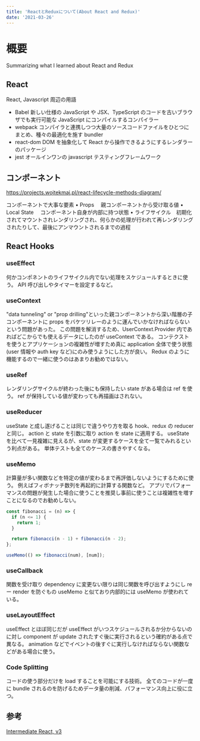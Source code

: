 ```yaml
---
title: 'ReactとReduxについて(About React and Redux)'
date: '2021-03-26'
---
```


# 概要

Summarizing what I learned about React and Redux

## React

React, Javascript 周辺の用語

- Babel 新しい仕様の JavaScript や JSX、TypeScript のコードを古いブラウザでも実行可能な JavaScript にコンパイルするコンパイラー
- webpack コンパイラと連携しつつ大量のソースコードファイルをひとつにまとめ、種々の最適化を施す bundler
- react-dom DOM を抽象化して React から操作できるようにするレンダラーのパッケージ
- jest オールインワンの javascript テスティングフレームワーク

## コンポーネント

https://projects.wojtekmaj.pl/react-lifecycle-methods-diagram/

コンポーネントで大事な要素
• Props 　親コンポーネントから受け取る値
• Local State 　コンポーネント自身が内部に持つ状態
• ライフサイクル　初期化されてマウントされレンダリングされ、何らかの処理が行われて再レンダリングされたりして、最後にアンマウントされるまでの過程

## React Hooks

### useEffect

何かコンポネントのライフサイクル内でない処理をスケジュールするときに使う。
API 呼び出しやタイマーを設定するなど。

### useContext

"data tunneling" or "prop drilling"といった親コンポーネントから深い階層の子コンポーネントに props をバケツリレーのように運んでいかなければならないという問題があった。
この問題を解消するため、UserContext.Provider 内であればどこからでも使えるデータにしたのが useContext である。
コンテクストを使うとアプリケーションの複雑性が増すため真に application 全体で使う状態(user 情報や auth key など)にのみ使うようにした方が良い。
Redux のように機能するので一緒に使うのはあまりお勧めではない。

### useRef

レンダリングサイクルが終わった後にも保持したい state がある場合は ref を使う。
ref が保持している値が変わっても再描画はされない。

### useReducer

useState と成し遂げることは同じで違うやり方を取る hook、redux の reducer と同じ。
action と state を引数に取り action を state に適用する。
useState を比べて一見複雑に見えるが、state が変更するケースを全て一覧でみれるという利点がある。
単体テストも全てのケースの書きやすくなる。

### useMemo

計算量が多い関数などを特定の値が変わるまで再評価しないようにするために使う。
例えばフィボナッチ数列を再起的に計算する関数など。
アプリでパフォーマンスの問題が発生した場合に使うことを推奨し事前に使うことは複雑性を増すことになるのでお勧めしない。

```javascript
const fibonacci = (n) => {
  if (n <= 1) {
    return 1;
  }

  return fibonacci(n - 1) + fibonacci(n - 2);
};

useMemo(() => fibonacci(num), [num]);
```

### useCallback

関数を受け取り dependency に変更ない限りは同じ関数を呼び出すようにし re ー render を防ぐもの
useMemo と似ており内部的には useMemo が使われている。

### useLayoutEffect

useEffect とほぼ同じだが useEffect がいつスケジュールされるか分からないのに対し component が update されたすぐ後に実行されるという確約がある点で異なる。
animation などでイベントの後すぐに実行しなければならない関数などがある場合に使う。

### Code Splitting

コードの使う部分だけを load することを可能にする技術。
全てのコードが一度に bundle されるのを防げるためデータ量の削減、パフォーマンス向上に役に立つ。

## 参考

[Intermediate React, v3](https://frontendmasters.com/courses/intermediate-react-v3/)

